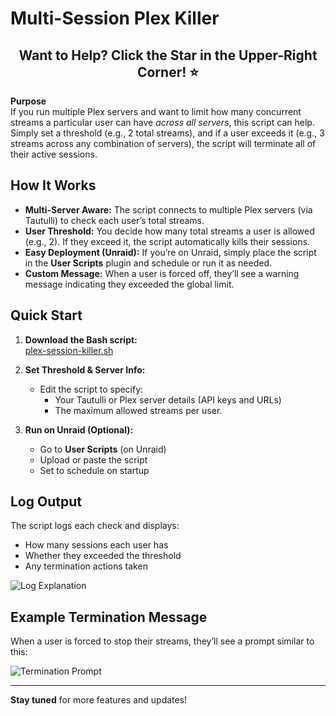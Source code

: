 # Multi-Session Plex Killer

<h2 align="center">Want to Help? Click the Star in the Upper-Right Corner! ⭐</h2>

**Purpose**  
If you run multiple Plex servers and want to limit how many concurrent streams a particular user can have *across all servers*, this script can help. Simply set a threshold (e.g., 2 total streams), and if a user exceeds it (e.g., 3 streams across any combination of servers), the script will terminate all of their active sessions.

## How It Works

- **Multi-Server Aware:** The script connects to multiple Plex servers (via Tautulli) to check each user’s total streams.  
- **User Threshold:** You decide how many total streams a user is allowed (e.g., 2). If they exceed it, the script automatically kills their sessions.  
- **Easy Deployment (Unraid):** If you’re on Unraid, simply place the script in the **User Scripts** plugin and schedule or run it as needed.  
- **Custom Message:** When a user is forced off, they’ll see a warning message indicating they exceeded the global limit.

## Quick Start

1. **Download the Bash script:**  
   [plex-session-killer.sh](plex-session-killer.sh)

2. **Set Threshold & Server Info:**  
   - Edit the script to specify:
     - Your Tautulli or Plex server details (API keys and URLs)
     - The maximum allowed streams per user.

3. **Run on Unraid (Optional):**  
   - Go to **User Scripts** (on Unraid)  
   - Upload or paste the script  
   - Set to schedule on startup

## Log Output

The script logs each check and displays:
- How many sessions each user has  
- Whether they exceeded the threshold  
- Any termination actions taken

![Log Explanation](https://github.com/user-attachments/assets/a26df424-c921-44b9-adbe-a8957a549353)

## Example Termination Message

When a user is forced to stop their streams, they’ll see a prompt similar to this:

![Termination Prompt](https://github.com/user-attachments/assets/78231819-381f-4291-8122-9537abf9ee5b)

---

**Stay tuned** for more features and updates! 
